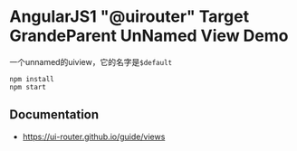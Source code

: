 AngularJS1 "@uirouter" Target GrandeParent UnNamed View Demo
============================================================

一个unnamed的uiview，它的名字是`$default`

```
npm install
npm start
```

Documentation
-------------

- <https://ui-router.github.io/guide/views>
